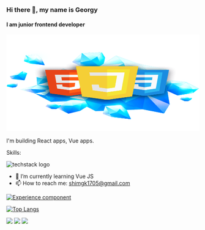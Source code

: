 ### Hi there 👋, my name is Georgy
#### I am junior frontend developer
![I am junior frontend developer](https://github.com/georgy1705/georgy1705/blob/main/Frontend1.png)


I'm building React apps, Vue apps.

Skills: 

![techstack logo](https://readme-components.vercel.app/api?component=logo&logo=react&text=false&animation=spin)

- 🌱 I’m currently learning Vue JS 
- 📫 How to reach me: shimgk1705@gmail.com

[![Experience component](https://readme-components.vercel.app/api?component=experience&company=Element5Neftegaz)](https://github.com/harish-sethuraman/readme-components)


[![Top Langs](https://github-readme-stats.vercel.app/api/top-langs/?username=georgy1705&theme=solarized_dark)](https://github.com/anuraghazra/github-readme-stats)

![](https://github-profile-summary-cards.vercel.app/api/cards/profile-details?username=georgy1705&theme=solarized_dark)
![](https://github-profile-summary-cards.vercel.app/api/cards/stats?username=georgy1705&theme=solarized_dark)
![](https://github-profile-summary-cards.vercel.app/api/cards/productive-time?username=georgy1705&theme=solarized_dark)


